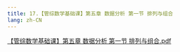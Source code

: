 ```yaml
---
title: 17.【管综数学基础课】第五章 数据分析 第一节 排列与组合
lang: zh-CN
---
```


[【管综数学基础课】第五章 数据分析 第一节 排列与组合.pdf](/math%2F1.%E6%95%B0%E5%AD%A6-%E5%9F%BA%E7%A1%80%E7%9F%A5%E8%AF%86%2F17.%E3%80%90%E7%AE%A1%E7%BB%BC%E6%95%B0%E5%AD%A6%E5%9F%BA%E7%A1%80%E8%AF%BE%E3%80%91%E7%AC%AC%E4%BA%94%E7%AB%A0%20%E6%95%B0%E6%8D%AE%E5%88%86%E6%9E%90%20%E7%AC%AC%E4%B8%80%E8%8A%82%20%E6%8E%92%E5%88%97%E4%B8%8E%E7%BB%84%E5%90%88%2F%E3%80%90%E7%AE%A1%E7%BB%BC%E6%95%B0%E5%AD%A6%E5%9F%BA%E7%A1%80%E8%AF%BE%E3%80%91%E7%AC%AC%E4%BA%94%E7%AB%A0%20%E6%95%B0%E6%8D%AE%E5%88%86%E6%9E%90%20%E7%AC%AC%E4%B8%80%E8%8A%82%20%E6%8E%92%E5%88%97%E4%B8%8E%E7%BB%84%E5%90%88.pdf)

